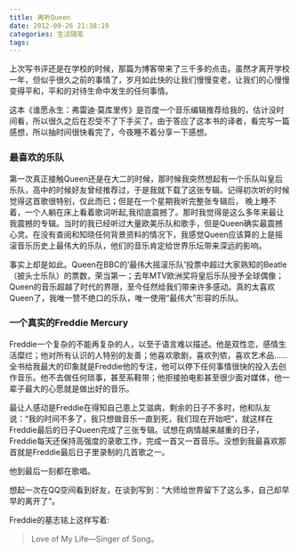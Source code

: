 ```yaml
---
title: 再听Queen
date: 2012-09-26 21:38:19
categories: 生活随笔
tags:
---
```


上次写书评还是在学校的时候，那篇为博客带来了三千多的点击。虽然才离开学校一年，但似乎很久之前的事情了，岁月如此快的让我们慢慢变老，让我们的心慢慢变得平和，平和的对待生命中发生的任何事情。

这本《谁愿永生：弗雷迪·莫库里传》是百度一个音乐编辑推荐给我的，估计没时间看，所以很久之后在忍受不了下手买了。由于答应了这本书的译者，看完写一篇感想，所以抽时间很快看完了，今夜睡不着分享一下感想。


### 最喜欢的乐队
第一次真正接触Queen还是在大二的时候，那时候我突然想起有一个乐队叫皇后乐队，高中的时候好友曾经推荐过，于是我就下载了这张专辑。记得初次听的时候觉得这首歌很特别，仅此而已；但是在一个星期我听完整张专辑后， 晚上睡不着，一个人躺在床上看着歌词听起,我彻底震撼了。那时我觉得是这么多年来最让我震撼的专辑。当时的我已经听过大量欧美乐队和歌手，但是Queen确实最震撼心灵。在没有查阅和知晓任何背景资料的情况下，我感觉Queen应该算的上是摇滚音乐历史上最伟大的乐队，他们的音乐肯定给世界乐坛带来深远的影响。

事实上却是如此。Queen在BBC的‘最伟大摇滚乐队’投票中超过大家熟知的Beatle（披头士乐队）的票数，荣当第一；去年MTV欧洲奖将皇后乐队授予全球偶像；Queen的音乐超越了时代的界限，至今任然给我们带来许多感动。真的太喜欢Queen了，我唯一赞不绝口的乐队，唯一使用“最伟大”形容的乐队。

### 一个真实的Freddie Mercury
Freddie一个复杂的不能再复杂的人，以至于语言难以描述。他是双性恋，感情生活糜烂；他对所有认识的人特别的友善；他喜欢歌剧，喜欢列侬，喜欢艺术品……全书给我最大的印象就是Freddie他的专注，他可以停下任何事情很快的投入去创作音乐。他不去做任何琐事，甚至系鞋带；他拒接拍电影甚至很少面对媒体，他一辈子最大的心愿就是做出好的音乐。

最让人感动是Freddie在得知自己患上艾滋病，剩余的日子不多时，他和队友说：“我的时间不多了，我只想做音乐一直到死，我们现在开始吧”，就这样在Freddie最后的日子Queen完成了三张专辑。试想在病情越来越重的日子，Freddie每天还保持高强度的录歌工作，完成一首又一首音乐。没想到我最喜欢那首就是Freddie最后日子里录制的几首歌之一。

他到最后一刻都在歌唱。

想起一次在QQ空间看到好友，在谈到写到：“大师给世界留下了这么多，自己却早早的离开了”。

Freddie的墓志铭上这样写着:
> Love of My Life—Singer of Song。
